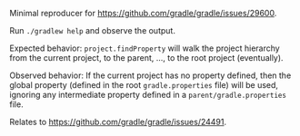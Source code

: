 Minimal reproducer for https://github.com/gradle/gradle/issues/29600.

Run `./gradlew help` and observe the output.

Expected behavior:
`project.findProperty` will walk the project hierarchy from the current project, to the parent, ...,
to the root project (eventually).

Observed behavior:
If the current project has no property defined, then the global property (defined in the root
`gradle.properties` file) will be used, ignoring any intermediate property defined in a 
`parent/gradle.properties` file.

Relates to https://github.com/gradle/gradle/issues/24491.
